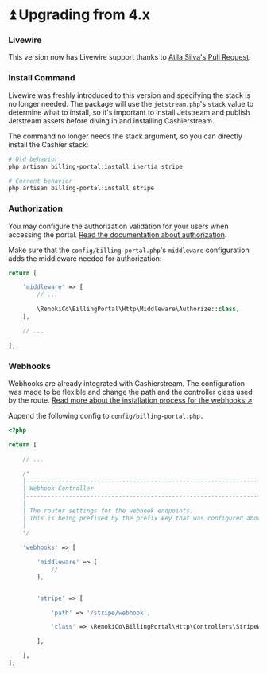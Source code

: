 # ⏫ Upgrading from 4.x

### Livewire

This version now has Livewire support thanks to [Atila Silva's Pull Request](upgrading-from-4.x.md#install-command).

### Install Command

Livewire was freshly introduced to this version and specifying the stack is no longer needed. The package will use the `jetstream.php`'s `stack` value to determine what to install, so it's important to install Jetstream and publish Jetstream assets before diving in and installing Cashierstream.

The command no longer needs the stack argument, so you can directly install the Cashier stack:

```bash
# Old behavior
php artisan billing-portal:install inertia stripe

# Current behavior
php artisan billing-portal:install stripe
```

### Authorization

You may configure the authorization validation for your users when accessing the portal. [Read the documentation about authorization](usage/authorization.md).

Make sure that the `config/billing-portal.php`'s `middleware` configuration adds the middleware needed for authorization:

```php
return [

    'middleware' => [
        // ...

        \RenokiCo\BillingPortal\Http\Middleware\Authorize::class,
    ],

    // ...
  
];
```

### Webhooks

Webhooks are already integrated with Cashierstream. The configuration was made to be flexible and change the path and the controller class used by the route. [Read more about the installation process for the webhooks ↗](getting-started/installation.md#setting-up-webhooks)

Append the following config to `config/billing-portal.php.`

```php
<?php

return [

    // ...
    
    /*
    |--------------------------------------------------------------------------
    | Webhook Controller
    |--------------------------------------------------------------------------
    |
    | The router settings for the webhook endpoints.
    | This is being prefixed by the prefix key that was configured above.
    |
    */
    
    'webhooks' => [

        'middleware' => [
            //
        ],


        'stripe' => [

            'path' => '/stripe/webhook',

            'class' => \RenokiCo\BillingPortal\Http\Controllers\StripeWebhook::class,

        ],

    ],
];
```
